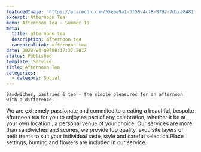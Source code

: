 ```yaml
---
featuredImage: 'https://ucarecdn.com/55eae9a1-3f50-4cf8-8792-7d1ca8481779/'
excerpt: Afternoon Tea
menu: Afternoon Tea - Summer 19
meta:
  title: afternoon tea
  description: afternoon tea
  canonicalLink: afternoon tea
date: 2020-04-09T00:17:37.207Z
status: Published
template: Service
title: Afternoon Tea
categories:
  - category: Social
---
```

`Sandwiches, pastries & tea - the simple pleasures for an afternoon with a difference. `

We are extremely passionate and commited to creating a beautiful, bespoke afternoon tea for you to enjoy as part of any celebration, whether it be at your own location , a personal venue of your choice. Our services are more than sandwiches and scones, we provide top quality, exquisite layers of petit treats to suit your individual taste, style and careful selection.Place settings, bunting and flowers are included in our service.